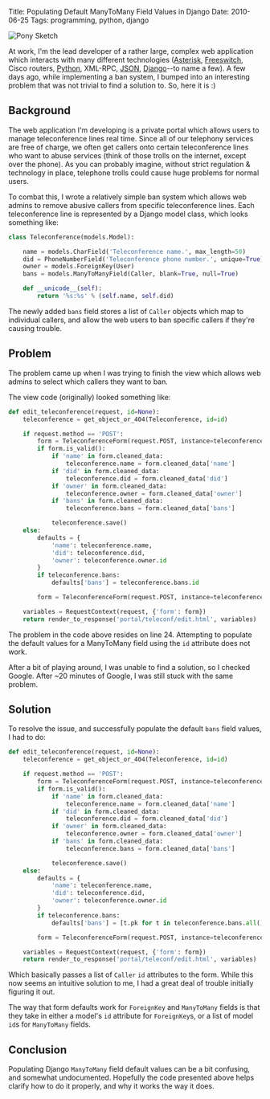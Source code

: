 Title: Populating Default ManyToMany Field Values in Django
Date: 2010-06-25
Tags: programming, python, django


![Pony Sketch][]


At work, I'm the lead developer of a rather large, complex web application
which interacts with many different technologies ([Asterisk][], [Freeswitch][],
Cisco routers, [Python][], XML-RPC, [JSON][], [Django][]--to name a few).  A
few days ago, while implementing a ban system, I bumped into an interesting
problem that was not trivial to find a solution to.  So, here it is :)


## Background

The web application I'm developing is a private portal which allows users to
manage teleconference lines real time.  Since all of our telephony services are
free of charge, we often get callers onto certain teleconference lines who want
to abuse services (think of those trolls on the internet, except over the
phone).  As you can probably imagine, without strict regulation & technology in
place, telephone trolls could cause huge problems for normal users.

To combat this, I wrote a relatively simple ban system which allows web admins
to remove abusive callers from specific teleconference lines.  Each
teleconference line is represented by a Django model class, which looks
something like:

```python
class Teleconference(models.Model):

    name = models.CharField('Teleconference name.', max_length=50)
    did = PhoneNumberField('Teleconference phone number.', unique=True)
    owner = models.ForeignKey(User)
    bans = models.ManyToManyField(Caller, blank=True, null=True)

    def __unicode__(self):
        return '%s:%s' % (self.name, self.did)
```

The newly added `bans` field stores a list of `Caller` objects which map to
individual callers, and allow the web users to ban specific callers if they're
causing trouble.


## Problem

The problem came up when I was trying to finish the view which allows web
admins to select which callers they want to ban.

The view code (originally) looked something like:

```python
def edit_teleconference(request, id=None):
    teleconference = get_object_or_404(Teleconference, id=id)

    if request.method == 'POST':
        form = TeleconferenceForm(request.POST, instance=teleconference)
        if form.is_valid():
            if 'name' in form.cleaned_data:
                teleconference.name = form.cleaned_data['name']
            if 'did' in form.cleaned_data:
                teleconference.did = form.cleaned_data['did']
            if 'owner' in form.cleaned_data:
                teleconference.owner = form.cleaned_data['owner']
            if 'bans' in form.cleaned_data:
                teleconference.bans = form.cleaned_data['bans']

            teleconference.save()
    else:
        defaults = {
            'name': teleconference.name,
            'did': teleconference.did,
            'owner': teleconference.owner.id
        }
        if teleconference.bans:
            defaults['bans'] = teleconference.bans.id

        form = TeleconferenceForm(request.POST, instance=teleconference)

    variables = RequestContext(request, {'form': form})
    return render_to_response('portal/teleconf/edit.html', variables)
```

The problem in the code above resides on line 24.  Attempting to populate the
default values for a ManyToMany field using the `id` attribute does not work.

After a bit of playing around, I was unable to find a solution, so I checked
Google.  After ~20 minutes of Google, I was still stuck with the same problem.


## Solution

To resolve the issue, and successfully populate the default `bans` field
values, I had to do:

```python
def edit_teleconference(request, id=None):
    teleconference = get_object_or_404(Teleconference, id=id)

    if request.method == 'POST':
        form = TeleconferenceForm(request.POST, instance=teleconference)
        if form.is_valid():
            if 'name' in form.cleaned_data:
                teleconference.name = form.cleaned_data['name']
            if 'did' in form.cleaned_data:
                teleconference.did = form.cleaned_data['did']
            if 'owner' in form.cleaned_data:
                teleconference.owner = form.cleaned_data['owner']
            if 'bans' in form.cleaned_data:
                teleconference.bans = form.cleaned_data['bans']

            teleconference.save()
    else:
        defaults = {
            'name': teleconference.name,
            'did': teleconference.did,
            'owner': teleconference.owner.id
        }
        if teleconference.bans:
            defaults['bans'] = [t.pk for t in teleconference.bans.all()]

        form = TeleconferenceForm(request.POST, instance=teleconference)

    variables = RequestContext(request, {'form': form})
    return render_to_response('portal/teleconf/edit.html', variables)
```

Which basically passes a list of `Caller` `id` attributes to the form.  While
this now seems an intuitive solution to me, I had a great deal of trouble
initially figuring it out.

The way that form defaults work for `ForeignKey` and `ManyToMany` fields is
that they take in either a model's `id` attribute for `ForeignKey`s, or a list
of model `id`s for `ManyToMany` fields.


## Conclusion

Populating Django `ManyToMany` field default values can be a bit confusing, and
somewhat undocumented.  Hopefully the code presented above helps clarify how to
do it properly, and why it works the way it does.


  [Pony Sketch]: {filename}/images/2010/pony-sketch.png "Pony Sketch"
  [Asterisk]: http://www.asterisk.org/ "Asterisk"
  [Freeswitch]: http://freeswitch.org/ "Freeswitch"
  [Python]: http://python.org/ "Python"
  [JSON]: http://json.org/ "JSON"
  [Django]: https://www.djangoproject.com/ "Django"
